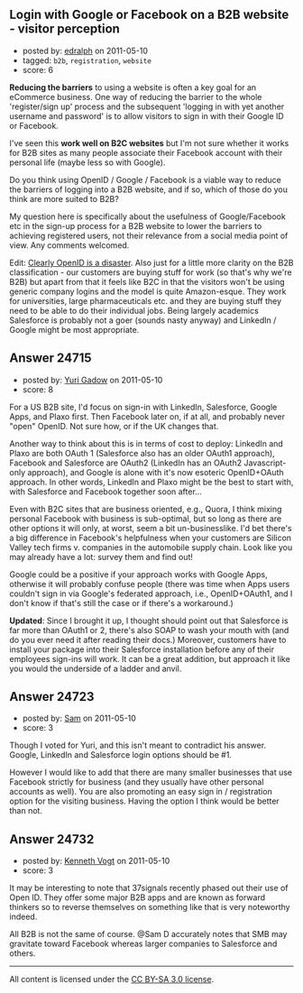## Login with Google or Facebook on a B2B website - visitor perception

- posted by: [edralph](https://stackexchange.com/users/-1/9362-edralph) on 2011-05-10
- tagged: `b2b`, `registration`, `website`
- score: 6

**Reducing the barriers** to using a website is often a key goal for an eCommerce business.
One way of reducing the barrier to the whole 'register/sign up' process and the subsequent
'logging in with yet another username and password' is to allow visitors to sign in with their Google ID or Facebook.

I've seen this **work well on B2C websites** but I'm not sure whether it works for B2B sites as 
many people associate their Facebook account with their personal life (maybe less so with Google).

Do you think using OpenID / Google / Facebook is a viable way to reduce the barriers of logging into a B2B website, and if so, which of those do you think are more suited to B2B?

My question here is specifically about the usefulness of Google/Facebook etc in the sign-up process for a B2B website to lower the barriers to achieving registered users, not their relevance from a social media point of view.  Any comments welcomed.

Edit: [Clearly OpenID is a disaster][1].  Also just for a little more clarity on the B2B classification - our customers are buying stuff for work (so that's why we're B2B) but apart from that it feels like B2C in that the visitors won't be using generic company logins and the model is quite Amazon-esque.  They work for universities, large pharmaceuticals etc. and they are buying stuff they need to be able to do their individual jobs.  Being largely academics Salesforce is probably not a goer (sounds nasty anyway) and LinkedIn / Google might be most appropriate.

[1]:http://www.quora.com/OpenID/What-s-wrong-with-OpenID 


## Answer 24715

- posted by: [Yuri Gadow](https://stackexchange.com/users/-1/5083-yuri-gadow) on 2011-05-10
- score: 8

For a US B2B site, I'd focus on sign-in with LinkedIn, Salesforce, Google Apps, and Plaxo first. Then Facebook later on, if at all, and probably never "open" OpenID. Not sure how, or if the UK changes that.

Another way to think about this is in terms of cost to deploy: LinkedIn and Plaxo are both OAuth 1 (Salesforce also has an older OAuth1 approach), Facebook and Salesforce are OAuth2 (LinkedIn has an OAuth2 Javascript-only approach), and Google is alone with it's now esoteric OpenID+OAuth approach. In other words, LinkedIn and Plaxo might be the best to start with, with Salesforce and Facebook together soon after...

Even with B2C sites that are business oriented, e.g., Quora, I think mixing personal Facebook with business is sub-optimal, but so long as there are other options it will only, at worst, seem a bit un-businesslike. I'd bet there's a big difference in Facebook's helpfulness when your customers are Silicon Valley tech firms v. companies in the automobile supply chain. Look like you may already have a lot: survey them and find out!

Google could be a positive if your approach works with Google Apps, otherwise it will probably confuse people (there was time when Apps users couldn't sign in via Google's federated approach, i.e., OpenID+OAuth1, and I don't know if that's still the case or if there's a workaround.)

**Updated**: Since I brought it up, I thought should point out that Salesforce is far more than OAuth1 or 2, there's also SOAP to wash your mouth with (and do you ever need it after reading their docs.) Moreover, customers have to install your package into their Salesforce installation before any of their employees sign-ins will work. It can be a great addition, but approach it like you would the underside of a ladder and anvil.



## Answer 24723

- posted by: [Sam](https://stackexchange.com/users/-1/10234-sam) on 2011-05-10
- score: 3

Though I voted for Yuri, and this isn't meant to contradict his answer. Google, LinkedIn and Salesforce login options should be #1.

However I would like to add that there are many smaller businesses that use Facebook strictly for business (and they usually have other personal accounts as well). You are also promoting an easy sign in / registration option for the visiting business. Having the option I think would be better than not. 




## Answer 24732

- posted by: [Kenneth Vogt](https://stackexchange.com/users/-1/6736-kenneth-vogt) on 2011-05-10
- score: 3

It may be interesting to note that 37signals recently phased out their use of Open ID. They offer some major B2B apps and are known as forward thinkers so to reverse themselves on something like that is very noteworthy indeed.

All B2B is not the same of course. @Sam D accurately notes that SMB may gravitate toward Facebook whereas larger companies to Salesforce and others.



---

All content is licensed under the [CC BY-SA 3.0 license](https://creativecommons.org/licenses/by-sa/3.0/).
